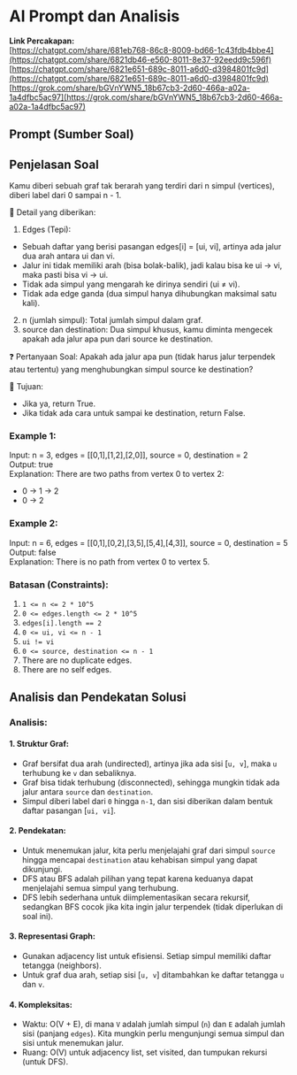 # AI Prompt dan Analisis

**Link Percakapan:**  
[https://chatgpt.com/share/681eb768-86c8-8009-bd66-1c43fdb4bbe4](https://chatgpt.com/share/6821db46-e560-8011-8e37-92eedd9c596f)  
[https://chatgpt.com/share/6821e651-689c-8011-a6d0-d3984801fc9d](https://chatgpt.com/share/6821e651-689c-8011-a6d0-d3984801fc9d)  
[https://grok.com/share/bGVnYWN5_18b67cb3-2d60-466a-a02a-1a4dfbc5ac97](https://grok.com/share/bGVnYWN5_18b67cb3-2d60-466a-a02a-1a4dfbc5ac97)  

## Prompt (Sumber Soal)

## Penjelasan Soal

Kamu diberi sebuah graf tak berarah yang terdiri dari n simpul (vertices), diberi label dari 0 sampai n - 1.

📎 Detail yang diberikan:
1. Edges (Tepi):
- Sebuah daftar yang berisi pasangan edges[i] = [ui, vi], artinya ada jalur dua arah antara ui dan vi.
- Jalur ini tidak memiliki arah (bisa bolak-balik), jadi kalau bisa ke ui → vi, maka pasti bisa vi → ui.
- Tidak ada simpul yang mengarah ke dirinya sendiri (ui ≠ vi).
- Tidak ada edge ganda (dua simpul hanya dihubungkan maksimal satu kali).
2. n (jumlah simpul): Total jumlah simpul dalam graf.
3. source dan destination: Dua simpul khusus, kamu diminta mengecek apakah ada jalur apa pun dari source ke destination.

❓ Pertanyaan Soal:
Apakah ada jalur apa pun (tidak harus jalur terpendek atau tertentu) yang menghubungkan simpul source ke destination?

🧠 Tujuan:
- Jika ya, return True.
- Jika tidak ada cara untuk sampai ke destination, return False.

### Example 1:
Input: n = 3, edges = [[0,1],[1,2],[2,0]], source = 0, destination = 2  
Output: true  
Explanation: There are two paths from vertex 0 to vertex 2:
- 0 → 1 → 2  
- 0 → 2  

### Example 2:
Input: n = 6, edges = [[0,1],[0,2],[3,5],[5,4],[4,3]], source = 0, destination = 5  
Output: false  
Explanation: There is no path from vertex 0 to vertex 5.  

### Batasan (Constraints):
1. `1 <= n <= 2 * 10^5`
2. `0 <= edges.length <= 2 * 10^5`
3. `edges[i].length == 2`
4. `0 <= ui, vi <= n - 1`
5. `ui != vi`
6. `0 <= source, destination <= n - 1`
7. There are no duplicate edges.
8. There are no self edges.

## Analisis dan Pendekatan Solusi

### Analisis:

#### 1. Struktur Graf:

- Graf bersifat dua arah (undirected), artinya jika ada sisi [`u, v`], maka `u` terhubung ke `v` dan sebaliknya.
- Graf bisa tidak terhubung (disconnected), sehingga mungkin tidak ada jalur antara `source` dan `destination`.
- Simpul diberi label dari `0` hingga `n-1`, dan sisi diberikan dalam bentuk daftar pasangan [`ui, vi`].

#### 2. Pendekatan:
- Untuk menemukan jalur, kita perlu menjelajahi graf dari simpul `source` hingga mencapai `destination` atau kehabisan simpul yang dapat dikunjungi.
- DFS atau BFS adalah pilihan yang tepat karena keduanya dapat menjelajahi semua simpul yang terhubung.
- DFS lebih sederhana untuk diimplementasikan secara rekursif, sedangkan BFS cocok jika kita ingin jalur terpendek (tidak diperlukan di soal ini).

#### 3. Representasi Graph:
- Gunakan adjacency list untuk efisiensi. Setiap simpul memiliki daftar tetangga (neighbors).
- Untuk graf dua arah, setiap sisi [`u, v`] ditambahkan ke daftar tetangga `u` dan `v`.

#### 4. Kompleksitas:
- Waktu: O(V + E), di mana `V` adalah jumlah simpul (`n`) dan `E` adalah jumlah sisi (panjang `edges`). Kita mungkin perlu mengunjungi semua simpul dan sisi untuk menemukan jalur.
- Ruang: O(V) untuk adjacency list, set visited, dan tumpukan rekursi (untuk DFS).
